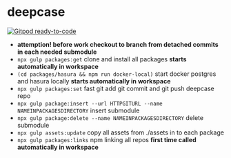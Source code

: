 # deepcase

[![Gitpod ready-to-code](https://img.shields.io/badge/Gitpod-ready--to--code-blue?logo=gitpod)](https://gitpod.io/#https://github.com/deepcase/deepcase)

- **attemption! before work checkout to branch from detached commits in each needed submodule**
- `npx gulp packages:get` clone and install all packages **starts automatically in workspace**
- `(cd packages/hasura && npm run docker-local)` start docker postgres and hasura locally **starts automatically in workspace**
- `npx gulp packages:set` fast git add git commit and git push deepcase repo
- `npx gulp package:insert --url HTTPGITURL --name NAMEINPACKAGESDIRECTORY` insert submodule
- `npx gulp package:delete --name NAMEINPACKAGESDIRECTORY` delete submodule
- `npx gulp assets:update` copy all assets from ./assets in to each package
- `npx gulp packages:links` npm linking all repos **first time called automatically in workspace**
